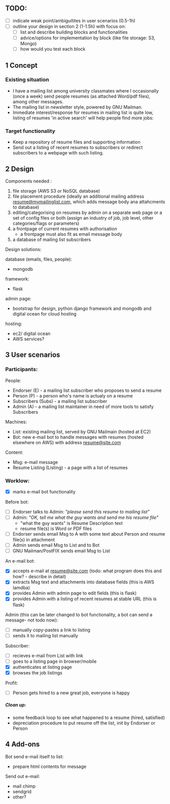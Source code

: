 TODO:
-----

- [ ] indicate weak point/ambiguitites in user scenarios (0.5-1h)
- [ ] outline your design in section 2 (1-1.5h) with focus on:
  - [ ] list and describe building blocks and functionalities
  - [ ] advice/options for implementation by block (like file storage: S3, Mongo)  
  - [ ] how would you test each block

1  Concept 
----------

### Existing situation

- I have a mailing list among university classmates where I occasionally (once a week) send people resumes 
(as attached Word/pdf files), among other messages. 
- The mailing list in newsletter style, powered  by GNU Mailman.
- Immediate interest/response for resumes in mailing list is quite low, listing of resumes 'in active search' will help people find  more jobs: 

### Target functionality

 - Keep a repository of resume files and supporting information 
 - Send out a listing of recent resumes to subscribers or redirect subscribers to a webpage with such listing. 


2  Design
---------

Components needed :

1. file storage (AWS S3 or NoSQL database)
2. file placement procedure (ideally an additional mailing address <resume@mymailinglist.com>, 
  which adds message body anа attahcments to database)
3. editing/categorising on resumes by admin on a separate web page or a set of config files or both
  (assign an industry of job, job level, other categories/flags or parameters)
4. a frontpage of current resumes with authorisation
   - a frontpage must also fit as email message body
5. a database of mailing list subscribers 

Design solutions:

database (emails, files, people):
  - mongodb

framework:
  - flask

admin page:
  - bootstrap for design, python django framework and mongodb and digital ocean for cloud hosting

hosting:
  - ec2/ digital ocean 
  - AWS services?


3 User scenarios 
----------------

### Participants:

People:
 - Endorser (E) - a mailing list subscriber who proposes to send a resume
 - Person (P) - a person who's name is actualy on a resume 
 - Subscribers (Subs) - a mailing list subscriber 
 - Admin (A) - a mailing list maintainer in need of more tools to satisfy Subscribers
 
Machines:
 - List: existing mailing list, served by GNU Mailmain (hosted at EC2) 
 - Bot: new e-mail bot to handle messages with resumes (hosted elsewhere on AWS) with address <resume@site.com> 
 
Content:
 - Msg: e-mail message
 - Resume Listing (Listing) - a page with a list of resumes
 
### Worklow:

- [x] marks e-mail bot functionality

Before bot: 
- [ ] Endorser talks to Admin: *"please send this resume to mailing list"*
- [ ] Admin: *"OK, tell me what the guy wants and send me his resume file"*
   - "what the guy wants" is Resume Description text
   - resume file(s) is Word or PDF files
- [ ] Endorser sends email Msg to A with some text about Person and resume file(s) in attachment
- [ ] Admin sends email Msg to List and to Bot
- [ ] GNU Mailman/PostFIX sends email Msg to List 

An e-mail bot:
  - [x] accepts e-mail at <resume@site.com> (todo: what program does this and how? - describe in detail) 
  - [x] extracts Msg text and attachments into database fields (this is AWS lamdba)
  - [x] provides Admin with admin page to edit fields (this is flask)
  - [x] provides Admin with a listing of recent resumes at stable URL (this is flask)

Admin (this can be later changed to bot functionality, a bot can send a message- not todo now):
  - [ ] manually copy-pastes a link to listing
  - [ ] sends it to mailing list manually 

Subscriber:
  - [ ] recieves e-mail from List with link
  - [ ] goes to a listing page in browser/mobile
  - [x] authenticates at listing page
  - [x] browses the job listings
  
Profit:
- [ ] Person gets hired to a new great job, everyone is happy

##### Clean up:
- some feedback loop to see what happened to a resume (hired, satisfied)
- depreciation procedure to put resume off the list, init by Endorser or Person

4 Add-ons
----------

Bot send e-mail itself to list:
- prepare html contents for message

Send out e-mail:
- mail chimp
- sendgrid
- other?
